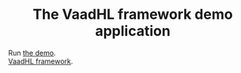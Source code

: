 
<h1 style="text-align: center" /h1>The VaadHL framework demo application
</h1>
<p>
Run <a href="http://vaadhl.mromaniuk.com">the demo</a>. <br>
<a href="http://github.com/mi9rom/VaadHLDemo">VaadHL framework</a>. 

